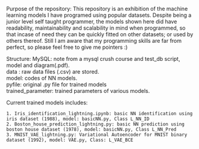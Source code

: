 Purpose of the repository:
This repository is an exhibition of the machine learning models I have programed using popular datasets. Despite being a junior level self taught programmer, the models shown here did have readability, maintainability and scalability in mind when programmed, so that incase of need they can be quickly fitted on other datasets; or used by others thereof. Still I am aware that my programming skills are far from perfect, so please feel free to give me pointers :)

Structure:
MySQL: note from a mysql crush course and test_db script, model and diagram(.pdf). <br/>
data : raw data files (.csv) are stored. <br/>
model: codes of NN models. <br/>
pyfile: original .py file for trained models <br/>
trained_parameter: trained parameters of various models. <br/>


Current trained models includes:

    1. Iris_identification_lightning.ipynb: basic NN identification using iris dataset (1988), model: basicNN.py, Class L_NN_ID
    2. Boston_house_prediction_lightning.py: basic NN prediction using boston house dataset (1978), model: basicNN.py, Class L_NN_Pred
    3. MNIST_VAE_lightning.py: Variational Autoencoder for MNIST binary dataset (1992), model: VAE.py, Class: L_VAE_BCE



